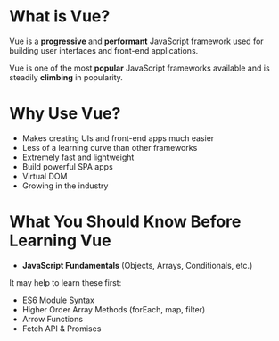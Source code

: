 # What is Vue?

Vue is a **progressive** and **performant** JavaScript framework used for building user interfaces and front-end applications.

Vue is one of the most **popular** JavaScript frameworks available and is steadily **climbing** in popularity.

# Why Use Vue?

- Makes creating UIs and front-end apps much easier
- Less of a learning curve than other frameworks
- Extremely fast and lightweight
- Build powerful SPA apps
- Virtual DOM
- Growing in the industry

# What You Should Know Before Learning Vue

- **JavaScript Fundamentals** (Objects, Arrays, Conditionals, etc.)

It may help to learn these first:
- ES6 Module Syntax
- Higher Order Array Methods (forEach, map, filter)
- Arrow Functions
- Fetch API & Promises
